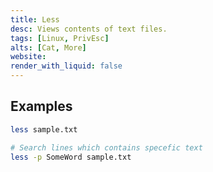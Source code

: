 ```yaml
---
title: Less
desc: Views contents of text files.
tags: [Linux, PrivEsc]
alts: [Cat, More]
website:
render_with_liquid: false
---
```


## Examples

```sh
less sample.txt

# Search lines which contains specefic text
less -p SomeWord sample.txt
```